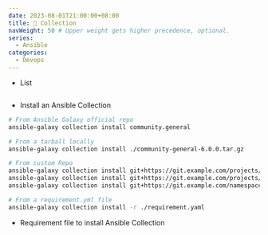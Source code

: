 ```yaml
---
date: 2023-08-01T21:00:00+08:00
title: 🐢 Collection
navWeight: 50 # Upper weight gets higher precedence, optional.
series:
  - Ansible
categories:
  - Devops
---
```


* List 

```bash

```

* Install an Ansible Collection 

```bash
# From Ansible Galaxy official repo
ansible-galaxy collection install community.general

# From a tarball locally
ansible-galaxy collection install ./community-general-6.0.0.tar.gz

# From custom Repo
ansible-galaxy collection install git+https://git.example.com/projects/namespace.collectionName.git
ansible-galaxy collection install git+https://git.example.com/projects/namespace.collectionName,v1.0.2
ansible-galaxy collection install git+https://git.example.com/namespace/collectionName.git

# From a requirement.yml file
ansible-galaxy collection install -r ./requirement.yaml
```

* Requirement file to install Ansible Collection

```yaml

```
